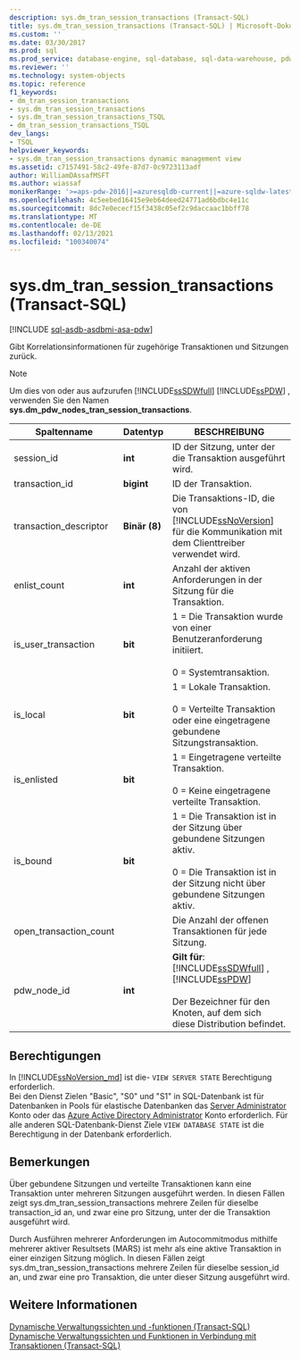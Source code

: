 ```yaml
---
description: sys.dm_tran_session_transactions (Transact-SQL)
title: sys.dm_tran_session_transactions (Transact-SQL) | Microsoft-Dokumentation
ms.custom: ''
ms.date: 03/30/2017
ms.prod: sql
ms.prod_service: database-engine, sql-database, sql-data-warehouse, pdw
ms.reviewer: ''
ms.technology: system-objects
ms.topic: reference
f1_keywords:
- dm_tran_session_transactions
- sys.dm_tran_session_transactions
- sys.dm_tran_session_transactions_TSQL
- dm_tran_session_transactions_TSQL
dev_langs:
- TSQL
helpviewer_keywords:
- sys.dm_tran_session_transactions dynamic management view
ms.assetid: c7157491-58c2-49fe-87d7-0c9723113adf
author: WilliamDAssafMSFT
ms.author: wiassaf
monikerRange: '>=aps-pdw-2016||=azuresqldb-current||=azure-sqldw-latest||>=sql-server-2016||>=sql-server-linux-2017||=azuresqldb-mi-current'
ms.openlocfilehash: 4c5eebed16415e9eb64deed24771ad6bdbc4e11c
ms.sourcegitcommit: 8dc7e0ececf15f3438c05ef2c9daccaac1bbff78
ms.translationtype: MT
ms.contentlocale: de-DE
ms.lasthandoff: 02/13/2021
ms.locfileid: "100340074"
---
```

# <a name="sysdm_tran_session_transactions-transact-sql"></a>sys.dm_tran_session_transactions (Transact-SQL)
[!INCLUDE [sql-asdb-asdbmi-asa-pdw](../../includes/applies-to-version/sql-asdb-asdbmi-asa-pdw.md)]

  Gibt Korrelationsinformationen für zugehörige Transaktionen und Sitzungen zurück.  
  
> [!NOTE]  
>  Um dies von oder aus aufzurufen [!INCLUDE[ssSDWfull](../../includes/sssdwfull-md.md)] [!INCLUDE[ssPDW](../../includes/sspdw-md.md)] , verwenden Sie den Namen **sys.dm_pdw_nodes_tran_session_transactions**.  
  
|Spaltenname|Datentyp|BESCHREIBUNG|  
|-----------------|---------------|-----------------|  
|session_id|**int**|ID der Sitzung, unter der die Transaktion ausgeführt wird.|  
|transaction_id|**bigint**|ID der Transaktion.|  
|transaction_descriptor|**Binär (8)**|Die Transaktions-ID, die von [!INCLUDE[ssNoVersion](../../includes/ssnoversion-md.md)] für die Kommunikation mit dem Clienttreiber verwendet wird.|  
|enlist_count|**int**|Anzahl der aktiven Anforderungen in der Sitzung für die Transaktion.|  
|is_user_transaction|**bit**|1 = Die Transaktion wurde von einer Benutzeranforderung initiiert.<br /><br /> 0 = Systemtransaktion.|  
|is_local|**bit**|1 = Lokale Transaktion.<br /><br /> 0 = Verteilte Transaktion oder eine eingetragene gebundene Sitzungstransaktion.|  
|is_enlisted|**bit**|1 = Eingetragene verteilte Transaktion.<br /><br /> 0 = Keine eingetragene verteilte Transaktion.|  
|is_bound|**bit**|1 = Die Transaktion ist in der Sitzung über gebundene Sitzungen aktiv.<br /><br /> 0 = Die Transaktion ist in der Sitzung nicht über gebundene Sitzungen aktiv.|  
|open_transaction_count||Die Anzahl der offenen Transaktionen für jede Sitzung.|  
|pdw_node_id|**int**|**Gilt für**: [!INCLUDE[ssSDWfull](../../includes/sssdwfull-md.md)] , [!INCLUDE[ssPDW](../../includes/sspdw-md.md)]<br /><br /> Der Bezeichner für den Knoten, auf dem sich diese Distribution befindet.|  
  
## <a name="permissions"></a>Berechtigungen

In [!INCLUDE[ssNoVersion_md](../../includes/ssnoversion-md.md)] ist die- `VIEW SERVER STATE` Berechtigung erforderlich.   
Bei den Dienst Zielen "Basic", "S0" und "S1" in SQL-Datenbank ist für Datenbanken in Pools für elastische Datenbanken das [Server Administrator](https://docs.microsoft.com/azure/azure-sql/database/logins-create-manage#existing-logins-and-user-accounts-after-creating-a-new-database) Konto oder das [Azure Active Directory Administrator](https://docs.microsoft.com/azure/azure-sql/database/authentication-aad-overview#administrator-structure) Konto erforderlich. Für alle anderen SQL-Datenbank-Dienst Ziele `VIEW DATABASE STATE` ist die Berechtigung in der Datenbank erforderlich.   

## <a name="remarks"></a>Bemerkungen  
 Über gebundene Sitzungen und verteilte Transaktionen kann eine Transaktion unter mehreren Sitzungen ausgeführt werden. In diesen Fällen zeigt sys.dm_tran_session_transactions mehrere Zeilen für dieselbe transaction_id an, und zwar eine pro Sitzung, unter der die Transaktion ausgeführt wird.  
  
 Durch Ausführen mehrerer Anforderungen im Autocommitmodus mithilfe mehrerer aktiver Resultsets (MARS) ist mehr als eine aktive Transaktion in einer einzigen Sitzung möglich. In diesen Fällen zeigt sys.dm_tran_session_transactions mehrere Zeilen für dieselbe session_id an, und zwar eine pro Transaktion, die unter dieser Sitzung ausgeführt wird.  
  
## <a name="see-also"></a>Weitere Informationen  
 [Dynamische Verwaltungssichten und -funktionen &#40;Transact-SQL&#41;](~/relational-databases/system-dynamic-management-views/system-dynamic-management-views.md)   
 [Dynamische Verwaltungssichten und Funktionen in Verbindung mit Transaktionen &#40;Transact-SQL&#41;](../../relational-databases/system-dynamic-management-views/transaction-related-dynamic-management-views-and-functions-transact-sql.md)  
  
  


